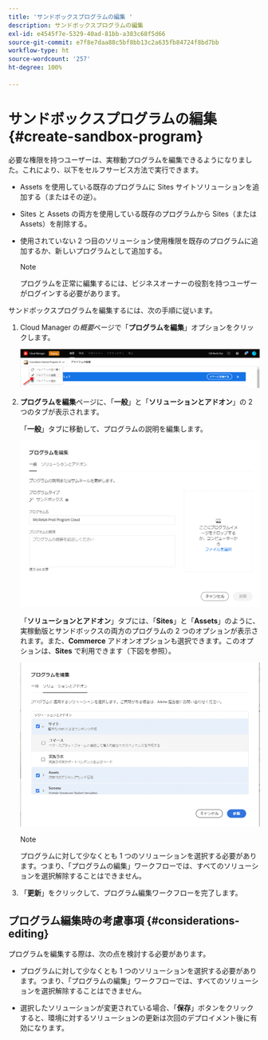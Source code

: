 ```yaml
---
title: 'サンドボックスプログラムの編集 '
description: サンドボックスプログラムの編集
exl-id: e4545f7e-5329-40ad-81bb-a383c68f5d66
source-git-commit: e7f8e7daa88c5bf8bb13c2a635fb84724f8bd7bb
workflow-type: ht
source-wordcount: '257'
ht-degree: 100%

---
```


# サンドボックスプログラムの編集 {#create-sandbox-program}

必要な権限を持つユーザーは、実稼動プログラムを編集できるようになりました。これにより、以下をセルフサービス方法で実行できます。

* Assets を使用している既存のプログラムに Sites サイトソリューションを追加する（またはその逆）。
* Sites と Assets の両方を使用している既存のプログラムから Sites（または Assets）を削除する。
* 使用されていない 2 つ目のソリューション使用権限を既存のプログラムに追加するか、新しいプログラムとして追加する。

   >[!NOTE]
   >プログラムを正常に編集するには、ビジネスオーナーの役割を持つユーザーがログインする必要があります。

サンドボックスプログラムを編集するには、次の手順に従います。

1. Cloud Manager の&#x200B;*概要*&#x200B;ページで「**プログラムを編集**」オプションをクリックします。

   ![](assets/edit-program-overview.png)

1. **プログラムを編集**&#x200B;ページに、「**一般**」と「**ソリューションとアドオン**」の 2 つのタブが表示されます。

   「**一般**」タブに移動して、プログラムの説明を編集します。

   ![](/help/implementing/cloud-manager/getting-access-to-aem-in-cloud/assets/edit-program-sandboxa.png)

   「**ソリューションとアドオン**」タブには、「**Sites**」と「**Assets**」のように、実稼動版とサンドボックスの両方のプログラムの 2 つのオプションが表示されます。また、**Commerce** アドオンオプションも選択できます。このオプションは、**Sites** で利用できます（下図を参照）。

   ![](assets/edit-prg.png)

   >[!NOTE]
   >プログラムに対して少なくとも 1 つのソリューションを選択する必要があります。つまり、「プログラムの編集」ワークフローでは、すべてのソリューションを選択解除することはできません。

1. 「**更新**」をクリックして、プログラム編集ワークフローを完了します。


## プログラム編集時の考慮事項 {#considerations-editing}

プログラムを編集する際は、次の点を検討する必要があります。

* プログラムに対して少なくとも 1 つのソリューションを選択する必要があります。つまり、「プログラムの編集」ワークフローでは、すべてのソリューションを選択解除することはできません。

* 選択したソリューションが変更されている場合、「**保存**」ボタンをクリックすると、環境に対するソリューションの更新は次回のデプロイメント後に有効になります。
